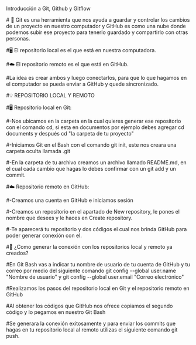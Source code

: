 Introducción a Git, Github y Gitflow



\# 📖 Git es una herramienta que nos ayuda a guardar y controlar los cambios de un proyecto en nuestro computador y GitHub es como una nube donde podemos subir ese proyecto para tenerlo guardado y compartirlo con otras personas.





\#🖥️ El repositorio local es el que está en nuestra computadora.



\#☁️ El repositorio remoto es el que está en GitHub.



\#La idea es crear ambos y luego conectarlos, para que lo que hagamos en el computador se pueda enviar a GitHub y quede sincronizado.



\#💡 REPOSITORIO LOCAL Y REMOTO 



\#🖥️ Repositorio local en Git:

\#-Nos ubicamos en la carpeta en la cual quieres generar ese repositorio con el comando cd, si esta en documentos por ejemplo debes agregar cd documents y después cd "la carpeta de tu proyecto"

\#-Iniciamos Git en el Bash con el comando git init, este nos creara una carpeta oculta llamada .git 

\#-En la carpeta de tu archivo creamos un archivo llamado README.md, en el cual cada cambio que hagas lo debes confirmar con un git add y un commit.



\#☁️ Repositorio remoto en GitHub:

\#-Creamos una cuenta en GitHub e iniciamos sesión

\#-Creamos un repositorio en el apartado de New repository, le pones el nombre que desees y le haces en Create repository.

\#-Te aparecerá tu repositorio y dos códigos el cual nos brinda GitHub para poder generar conexión con el.



\#🔗 ¿Como generar la conexión con los repositorios local y remoto ya creados?

\#En Git Bash vas a indicar tu nombre de usuario de tu cuenta de GitHub y tu correo por medio del siguiente comando git config --global user.name "Nombre de usuario" y git config --global user.email "Correo electrónico"

\#Realizamos los pasos del repositorio local en Git y el repositorio remoto en GitHub 

\#Al obtener los códigos que GitHub nos ofrece copiamos el segundo código y lo pegamos en nuestro Git Bash

\#Se generara la conexión exitosamente y para enviar los commits que hagas en tu repositorio local al remoto utilizas el siguiente comando git push.

